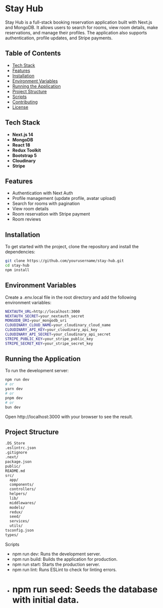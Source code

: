 # Stay Hub

Stay Hub is a full-stack booking reservation application built with Next.js and MongoDB. It allows users to search for rooms, view room details, make reservations, and manage their profiles. The application also supports authentication, profile updates, and Stripe payments.

## Table of Contents

- [Tech Stack](#tech-stack)
- [Features](#features)
- [Installation](#installation)
- [Environment Variables](#environment-variables)
- [Running the Application](#running-the-application)
- [Project Structure](#project-structure)
- [Scripts](#scripts)
- [Contributing](#contributing)
- [License](#license)

## Tech Stack

- **Next.js 14**
- **MongoDB**
- **React 18**
- **Redux Toolkit**
- **Bootstrap 5**
- **Cloudinary**
- **Stripe**

## Features

- Authentication with Next Auth
- Profile management (update profile, avatar upload)
- Search for rooms with pagination
- View room details
- Room reservation with Stripe payment
- Room reviews

## Installation

To get started with the project, clone the repository and install the dependencies:

```bash
git clone https://github.com/yourusername/stay-hub.git
cd stay-hub
npm install
```

## Environment Variables

Create a .env.local file in the root directory and add the following environment variables:

```bash
NEXTAUTH_URL=http://localhost:3000
NEXTAUTH_SECRET=your_nextauth_secret
MONGODB_URI=your_mongodb_uri
CLOUDINARY_CLOUD_NAME=your_cloudinary_cloud_name
CLOUDINARY_API_KEY=your_cloudinary_api_key
CLOUDINARY_API_SECRET=your_cloudinary_api_secret
STRIPE_PUBLIC_KEY=your_stripe_public_key
STRIPE_SECRET_KEY=your_stripe_secret_key
```

## Running the Application

To run the development server:

```bash
npm run dev
# or
yarn dev
# or
pnpm dev
# or
bun dev
```

Open http://localhost:3000 with your browser to see the result.

## Project Structure

```bash
.DS_Store
.eslintrc.json
.gitignore
.next/
package.json
public/
README.md
src/
  app/
  components/
  controllers/
  helpers/
  lib/
  middlewares/
  models/
  redux/
  seed/
  services/
  utils/
tsconfig.json
types/
```

Scripts

- npm run dev: Runs the development server.
- npm run build: Builds the application for production.
- npm run start: Starts the production server.
- npm run lint: Runs ESLint to check for linting errors.
- # npm run seed: Seeds the database with initial data.
